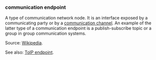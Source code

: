 ### communication endpoint

<p class="c8"><span>A type of </span><span>communication network node</span><span>. It is an interface exposed by a communicating party or by a </span><span class="c2"><a class="c3" href="#h.oc2pelzel246">communication channel</a></span><span>. An example of the latter type of a communication endpoint is a </span><span>publish-subscribe</span><span>&nbsp;topic or a group in </span><span>group communication systems</span><span class="c0">.</span></p><p class="c8"><span>Source: </span><span class="c2"><a class="c3" href="https://www.google.com/url?q=https://en.wikipedia.org/wiki/Communication_endpoint&amp;sa=D&amp;source=editors&amp;ust=1706779842550587&amp;usg=AOvVaw3882XayFxr4vnniKgCQAsz">Wikipedia</a></span><span>.</span></p><p class="c8"><span>See also: </span><span class="c2"><a class="c3" href="#h.e787fzjepk60">ToIP endpoint</a></span><span class="c0">.</span></p>